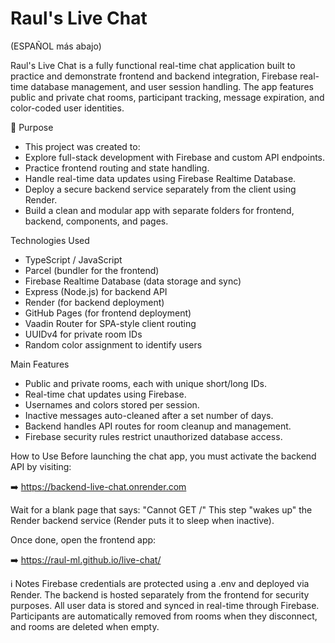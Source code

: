 # Raul's Live Chat

(ESPAÑOL más abajo)

Raul's Live Chat is a fully functional real-time chat application built to practice and demonstrate frontend and backend integration, Firebase real-time database management, and user session handling. The app features public and private chat rooms, participant tracking, message expiration, and color-coded user identities.

🔧 Purpose
- This project was created to:
- Explore full-stack development with Firebase and custom API endpoints.
- Practice frontend routing and state handling.
- Handle real-time data updates using Firebase Realtime Database.
- Deploy a secure backend service separately from the client using Render.
- Build a clean and modular app with separate folders for frontend, backend, components, and pages.

Technologies Used
- TypeScript / JavaScript
- Parcel (bundler for the frontend)
- Firebase Realtime Database (data storage and sync)
- Express (Node.js) for backend API
- Render (for backend deployment)
- GitHub Pages (for frontend deployment)
- Vaadin Router for SPA-style client routing
- UUIDv4 for private room IDs
- Random color assignment to identify users

Main Features
- Public and private rooms, each with unique short/long IDs.
- Real-time chat updates using Firebase.
- Usernames and colors stored per session.
- Inactive messages auto-cleaned after a set number of days.
- Backend handles API routes for room cleanup and management.
- Firebase security rules restrict unauthorized database access.

How to Use
Before launching the chat app, you must activate the backend API by visiting:

➡️ https://backend-live-chat.onrender.com

Wait for a blank page that says: "Cannot GET /"
This step "wakes up" the Render backend service (Render puts it to sleep when inactive).

Once done, open the frontend app:

➡️ https://raul-ml.github.io/live-chat/

ℹ️ Notes
Firebase credentials are protected using a .env and deployed via Render.
The backend is hosted separately from the frontend for security purposes.
All user data is stored and synced in real-time through Firebase.
Participants are automatically removed from rooms when they disconnect, and rooms are deleted when empty.

